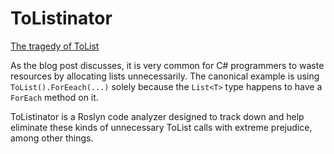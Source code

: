 # ToListinator
[The tragedy of ToList](https://mtreit.com/programming,/.net/2024/07/30/ToList.html)

As the blog post discusses, it is very common for C# programmers to waste resources by allocating lists unnecessarily. The canonical example is using `ToList().ForEeach(...)` solely because the `List<T>` type happens to have a `ForEach` method on it.

ToListinator is a Roslyn code analyzer designed to track down and help eliminate these kinds of unnecessary ToList calls with extreme prejudice, among other things.
